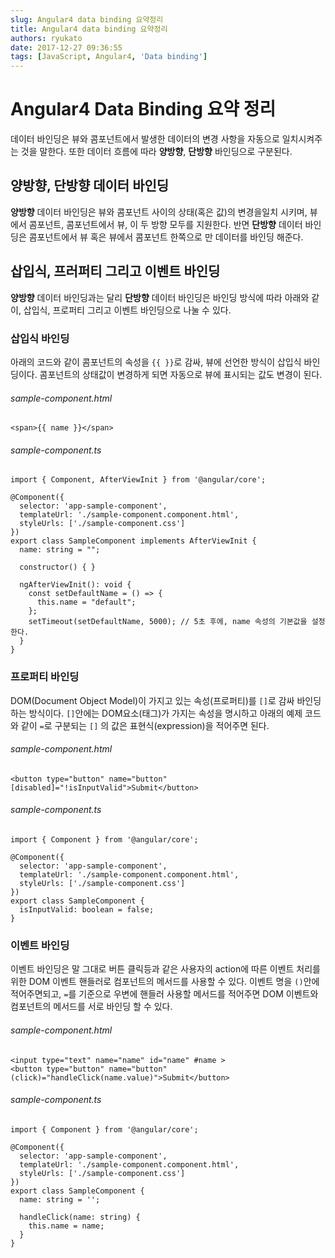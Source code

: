 ```yaml
---
slug: Angular4 data binding 요약정리
title: Angular4 data binding 요약정리
authors: ryukato
date: 2017-12-27 09:36:55
tags: [JavaScript, Angular4, 'Data binding']
---
```


# Angular4 Data Binding 요약 정리
데이터 바인딩은 뷰와 콤포넌트에서 발생한 데이터의 변경 사항을 자동으로 일치시켜주는 것을 말한다.
또한 데이터 흐름에 따라 **양방향**, **단방향** 바인딩으로 구분된다.

## 양방향, 단방향 데이터 바인딩
**양방향** 데이터 바인딩은 뷰와 콤포넌트 사이의 상태(혹은 값)의 변경을일치 시키며, 뷰에서 콤포넌트, 콤포넌트에서 뷰, 이 두 방향 모두를 지원한다.
반면 **단방향** 데이터 바인딩은 콤포넌트에서 뷰 혹은 뷰에서 콤포넌트 한쪽으로 만 데이터를 바인딩 해준다.

## 삽입식, 프러퍼티 그리고 이벤트 바인딩
**양방향** 데이터 바인딩과는 달리 **단방향** 데이터 바인딩은 바인딩 방식에 따라 아래와 같이, 삽입식, 프로퍼티 그리고 이벤트 바인딩으로 나눌 수 있다.

### 삽입식 바인딩
아래의 코드와 같이 콤포넌트의 속성을 ```{{ }}```로 감싸, 뷰에 선언한 방식이 삽입식 바인딩이다. 콤포넌트의 상태값이 변경하게 되면 자동으로 뷰에 표시되는 값도 변경이 된다.

###### sample-component.html
```
<span>{{ name }}</span>
```

###### sample-component.ts

```
import { Component, AfterViewInit } from '@angular/core';

@Component({
  selector: 'app-sample-component',
  templateUrl: './sample-component.component.html',
  styleUrls: ['./sample-component.css']
})
export class SampleComponent implements AfterViewInit {
  name: string = "";

  constructor() { }

  ngAfterViewInit(): void {
    const setDefaultName = () => {
      this.name = "default";
    };
    setTimeout(setDefaultName, 5000); // 5초 후에, name 속성의 기본값을 설정한다.
  }
}

```

### 프로퍼티 바인딩
DOM(Document Object Model)이 가지고 있는 속성(프로퍼티)를 ```[]```로 감싸 바인딩하는 방식이다. ```[]```안에는 DOM요소(태그)가 가지는 속성을 명시하고 아래의 예제 코드와 같이 ```=```로 구분되는  ```[]``` 의 값은 표현식(expression)을 적어주면 된다.

###### sample-component.html
```
<button type="button" name="button" [disabled]="!isInputValid">Submit</button>
```

###### sample-component.ts

```
import { Component } from '@angular/core';

@Component({
  selector: 'app-sample-component',
  templateUrl: './sample-component.component.html',
  styleUrls: ['./sample-component.css']
})
export class SampleComponent {
  isInputValid: boolean = false;
}

```

### 이벤트 바인딩
이벤트 바인딩은 말 그대로 버튼 클릭등과 같은 사용자의 action에 따른 이벤트 처리를 위한 DOM 이벤트 핸들러로 컴포넌트의 메서드를 사용할 수 있다.
이벤트 명을 ```()```안에 적어주면되고, ```=```를 기준으로 우변에 핸들러 사용할 메서드를 적어주면 DOM 이벤트와 컴포넌트의 메서드를 서로 바인딩 할 수 있다.

###### sample-component.html
```
<input type="text" name="name" id="name" #name >
<button type="button" name="button" (click)="handleClick(name.value)">Submit</button>
```

###### sample-component.ts

```
import { Component } from '@angular/core';

@Component({
  selector: 'app-sample-component',
  templateUrl: './sample-component.component.html',
  styleUrls: ['./sample-component.css']
})
export class SampleComponent {
  name: string = '';

  handleClick(name: string) {
    this.name = name;
  }
}

```
